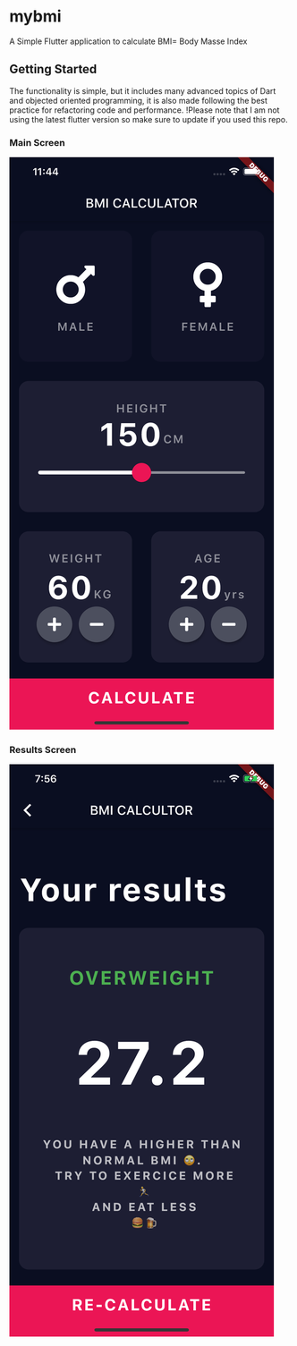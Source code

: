 # mybmi

A Simple Flutter application to calculate BMI= Body Masse Index

## Getting Started

The functionality is simple, but it includes many advanced topics of Dart and objected oriented programming, it is also made following the best practice for refactoring code and performance.
!Please note that I am not using the latest flutter version so make sure to update if you used this repo.

### Main Screen
![Image of myBMI Home page](https://github.com/nouhben/myBMI/blob/master/images/main.png)

### Results Screen
![Image of myBMI Results page](https://github.com/nouhben/myBMI/blob/master/images/result.png)
